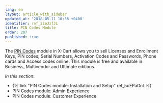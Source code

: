 ```yaml
---
lang: en
layout: article_with_sidebar
updated_at: '2018-05-11 10:36 +0400'
identifier: ref_2ioJzfJL
title: PIN Codes Module
order: 207
published: true
---
```

The [PIN Codes](https://market.x-cart.com/addons/pin-codes.html "PIN Codes Module") module in X-Cart allows you to sell Licenses and Enrollment Keys, PIN codes, Serial Numbers, Activation Codes and Passwords, Phone cards and Access codes online. This module is free and available in Business, Multivendor and Ultimate editions.

_In this section_:
* {% link "PIN Codes module: Installation and Setup" ref_5uEPaGnt %}
* PIN Codes module: Admin Experience
* PIN Codes module: Customer Experience
